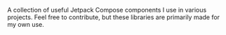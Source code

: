 A collection of useful Jetpack Compose components I use in various projects. Feel free to contribute, but these libraries are primarily made for my own use.
